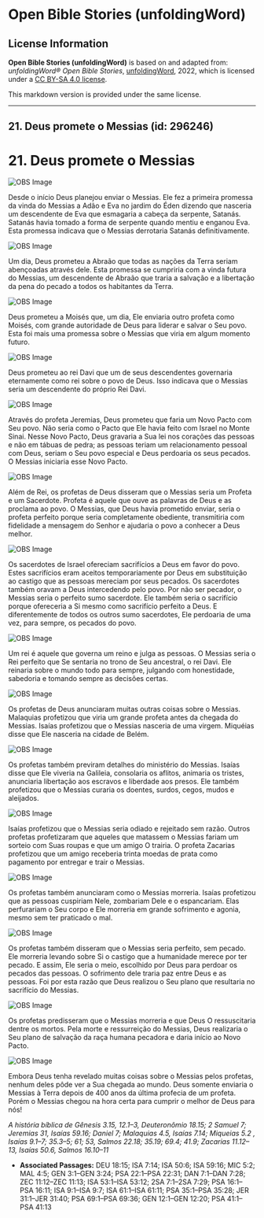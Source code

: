 # Open Bible Stories (unfoldingWord)

## License Information

**Open Bible Stories (unfoldingWord)** is based on and adapted from: _unfoldingWord® Open Bible Stories_, [unfoldingWord](https://unfoldingword.org/utw), 2022, which is licensed under a [CC BY-SA 4.0 license](https://creativecommons.org/licenses/by-sa/4.0/legalcode.en).

This markdown version is provided under the same license.



--------------------------------

## 21. Deus promete o Messias (id: 296246)

21\. Deus promete o Messias
===========================

![OBS Image](https://cdn.door43.org/obs/jpg/360px/obs-en-21-01.jpg)

Desde o início Deus planejou enviar o Messias. Ele fez a primeira promessa da vinda do Messias a Adão e Eva no jardim do Éden dizendo que nasceria um descendente de Eva que esmagaria a cabeça da serpente, Satanás. Satanás havia tomado a forma de serpente quando mentiu e enganou Eva. Esta promessa indicava que o Messias derrotaria Satanás definitivamente.

![OBS Image](https://cdn.door43.org/obs/jpg/360px/obs-en-21-02.jpg)

Um dia, Deus prometeu a Abraão que todas as nações da Terra seriam abençoadas através dele. Esta promessa se cumpriria com a vinda futura do Messias, um descendente de Abraão que traria a salvação e a libertação da pena do pecado a todos os habitantes da Terra.

![OBS Image](https://cdn.door43.org/obs/jpg/360px/obs-en-21-03.jpg)

Deus prometeu a Moisés que, um dia, Ele enviaria outro profeta como Moisés, com grande autoridade de Deus para liderar e salvar o Seu povo. Esta foi mais uma promessa sobre o Messias que viria em algum momento futuro.

![OBS Image](https://cdn.door43.org/obs/jpg/360px/obs-en-21-04.jpg)

Deus prometeu ao rei Davi que um de seus descendentes governaria eternamente como rei sobre o povo de Deus. Isso indicava que o Messias seria um descendente do próprio Rei Davi.

![OBS Image](https://cdn.door43.org/obs/jpg/360px/obs-en-21-05.jpg)

Através do profeta Jeremias, Deus prometeu que faria um Novo Pacto com Seu povo. Não seria como o Pacto que Ele havia feito com Israel no Monte Sinai. Nesse Novo Pacto, Deus gravaria a Sua lei nos corações das pessoas e não em tábuas de pedra; as pessoas teriam um relacionamento pessoal com Deus, seriam o Seu povo especial e Deus perdoaria os seus pecados. O Messias iniciaria esse Novo Pacto.

![OBS Image](https://cdn.door43.org/obs/jpg/360px/obs-en-21-06.jpg)

Além de Rei, os profetas de Deus disseram que o Messias seria um Profeta e um Sacerdote. Profeta é aquele que ouve as palavras de Deus e as proclama ao povo. O Messias, que Deus havia prometido enviar, seria o profeta perfeito porque seria completamente obediente, transmitiria com fidelidade a mensagem do Senhor e ajudaria o povo a conhecer a Deus melhor.

![OBS Image](https://cdn.door43.org/obs/jpg/360px/obs-en-21-07.jpg)

Os sacerdotes de Israel ofereciam sacrifícios a Deus em favor do povo. Estes sacrifícios eram aceitos temporariamente por Deus em substituição ao castigo que as pessoas mereciam por seus pecados. Os sacerdotes também oravam a Deus intercedendo pelo povo. Por não ser pecador, o Messias seria o perfeito sumo sacerdote. Ele também seria o sacrifício porque ofereceria a Si mesmo como sacrifício perfeito a Deus. E diferentemente de todos os outros sumo sacerdotes, Ele perdoaria de uma vez, para sempre, os pecados do povo.

![OBS Image](https://cdn.door43.org/obs/jpg/360px/obs-en-21-08.jpg)

Um rei é aquele que governa um reino e julga as pessoas. O Messias seria o Rei perfeito que Se sentaria no trono de Seu ancestral, o rei Davi. Ele reinaria sobre o mundo todo para sempre, julgando com honestidade, sabedoria e tomando sempre as decisões certas.

![OBS Image](https://cdn.door43.org/obs/jpg/360px/obs-en-21-09.jpg)

Os profetas de Deus anunciaram muitas outras coisas sobre o Messias. Malaquias profetizou que viria um grande profeta antes da chegada do Messias. Isaías profetizou que o Messias nasceria de uma virgem. Miquéias disse que Ele nasceria na cidade de Belém.

![OBS Image](https://cdn.door43.org/obs/jpg/360px/obs-en-21-10.jpg)

Os profetas também previram detalhes do ministério do Messias. Isaías disse que Ele viveria na Galileia, consolaria os aflitos, animaria os tristes, anunciaria libertação aos escravos e liberdade aos presos. Ele também profetizou que o Messias curaria os doentes, surdos, cegos, mudos e aleijados.

![OBS Image](https://cdn.door43.org/obs/jpg/360px/obs-en-21-11.jpg)

Isaías profetizou que o Messias seria odiado e rejeitado sem razão. Outros profetas profetizaram que aqueles que matassem o Messias fariam um sorteio com Suas roupas e que um amigo O trairia. O profeta Zacarias profetizou que um amigo receberia trinta moedas de prata como pagamento por entregar e trair o Messias.

![OBS Image](https://cdn.door43.org/obs/jpg/360px/obs-en-21-12.jpg)

Os profetas também anunciaram como o Messias morreria. Isaías profetizou que as pessoas cuspiriam Nele, zombariam Dele e o espancariam. Elas perfurariam o Seu corpo e Ele morreria em grande sofrimento e agonia, mesmo sem ter praticado o mal.

![OBS Image](https://cdn.door43.org/obs/jpg/360px/obs-en-21-13.jpg)

Os profetas também disseram que o Messias seria perfeito, sem pecado. Ele morreria levando sobre Si o castigo que a humanidade merece por ter pecado. E assim, Ele seria o meio, escolhido por Deus para perdoar os pecados das pessoas. O sofrimento dele traria paz entre Deus e as pessoas. Foi por esta razão que Deus realizou o Seu plano que resultaria no sacrifício do Messias.

![OBS Image](https://cdn.door43.org/obs/jpg/360px/obs-en-21-14.jpg)

Os profetas predisseram que o Messias morreria e que Deus O ressuscitaria dentre os mortos. Pela morte e ressurreição do Messias, Deus realizaria o Seu plano de salvação da raça humana pecadora e daria início ao Novo Pacto.

![OBS Image](https://cdn.door43.org/obs/jpg/360px/obs-en-21-15.jpg)

Embora Deus tenha revelado muitas coisas sobre o Messias pelos profetas, nenhum deles pôde ver a Sua chegada ao mundo. Deus somente enviaria o Messias à Terra depois de 400 anos da última profecia de um profeta. Porém o Messias chegou na hora certa para cumprir o melhor de Deus para nós!

*A história bíblica de Gênesis 3\.15, 12\.1–3, Deuteronômio 18\.15; 2 Samuel 7; Jeremias 31, Isaías 59\.16; Daniel 7; Malaquias 4\.5, Isaías 7\.14; Miqueias 5\.2 , Isaías 9\.1–7; 35\.3–5; 61; 53, Salmos 22\.18; 35\.19; 69\.4; 41\.9; Zacarias 11\.12–13, Isaías 50\.6, Salmos 16\.10–11*

* **Associated Passages:** DEU 18:15; ISA 7:14; ISA 50:6; ISA 59:16; MIC 5:2; MAL 4:5; GEN 3:1–GEN 3:24; PSA 22:1–PSA 22:31; DAN 7:1–DAN 7:28; ZEC 11:12–ZEC 11:13; ISA 53:1–ISA 53:12; 2SA 7:1–2SA 7:29; PSA 16:1–PSA 16:11; ISA 9:1–ISA 9:7; ISA 61:1–ISA 61:11; PSA 35:1–PSA 35:28; JER 31:1–JER 31:40; PSA 69:1–PSA 69:36; GEN 12:1–GEN 12:20; PSA 41:1–PSA 41:13

